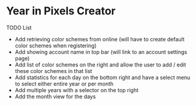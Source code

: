 # Year in Pixels Creator

TODO List

- Add retrieving color schemes from online (will have to create default color schemes when registering)
- Add showing account name in top bar (will link to an account settings page)
- Add list of color schemes on the right and allow the user to add / edit these color schemes in that list
- Add statistics for each day on the bottom right and have a select menu to select either entire year or per month
- Add multiple years with a selector on the top right
- Add the month view for the days
